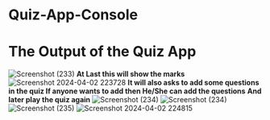 # Quiz-App-Console

# The Output of the Quiz App
![Screenshot (233)](https://github.com/karansingh1710/Quiz-App-Console/assets/121441284/46bb0b53-4b5b-483e-9a31-2926d49f38f7)
**At Last this will show the marks**
![Screenshot 2024-04-02 223728](https://github.com/karansingh1710/Quiz-App-Console/assets/121441284/9d4edd73-fc25-4b60-ac2d-b6c337bc2366)
**It will also asks to add some questions in the quiz If anyone wants to add then He/She can add the questions**
**And later play the quiz again**
![Screenshot (234)](https://github.com/karansingh1710/Quiz-App-Console/assets/121441284/769390ec-a581-458f-9140-34397677f200)
![Screenshot (234)](https://github.com/karansingh1710/Quiz-App-Console/assets/121441284/f0cf53b6-623b-405d-b19e-5d920926691d)
![Screenshot (235)](https://github.com/karansingh1710/Quiz-App-Console/assets/121441284/4348a139-4bba-4c1d-8191-81b5e92ee78a)
![Screenshot 2024-04-02 224815](https://github.com/karansingh1710/Quiz-App-Console/assets/121441284/d870a4f7-ca9e-4c6d-ba82-71e10689530f)
